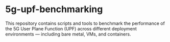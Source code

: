 # 5g-upf-benchmarking
This repository contains scripts and tools to benchmark the performance of the 5G User Plane Function (UPF) across different deployment environments — including bare metal, VMs, and containers.
